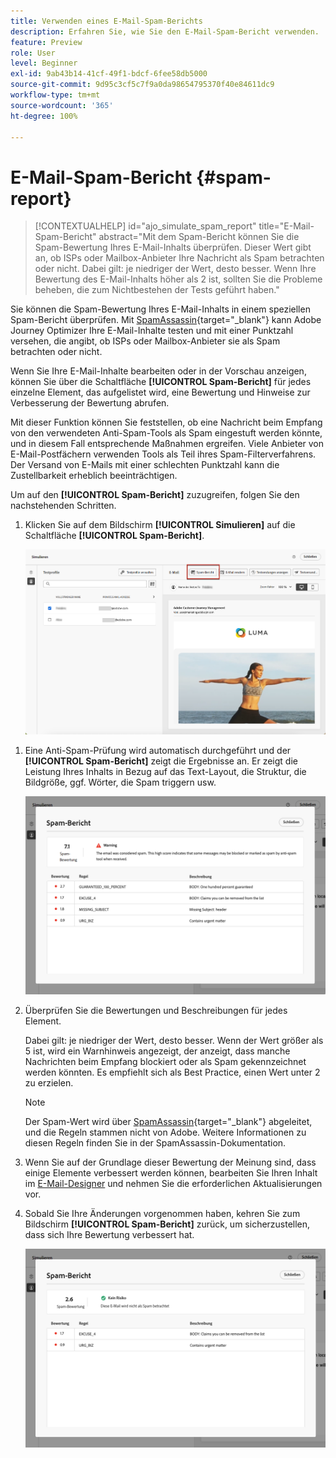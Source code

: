 ```yaml
---
title: Verwenden eines E-Mail-Spam-Berichts
description: Erfahren Sie, wie Sie den E-Mail-Spam-Bericht verwenden.
feature: Preview
role: User
level: Beginner
exl-id: 9ab43b14-41cf-49f1-bdcf-6fee58db5000
source-git-commit: 9d95c3cf5c7f9a0da98654795370f40e84611dc9
workflow-type: tm+mt
source-wordcount: '365'
ht-degree: 100%

---
```


# E-Mail-Spam-Bericht {#spam-report}

>[!CONTEXTUALHELP]
>id="ajo_simulate_spam_report"
>title="E-Mail-Spam-Bericht"
>abstract="Mit dem Spam-Bericht können Sie die Spam-Bewertung Ihres E-Mail-Inhalts überprüfen. Dieser Wert gibt an, ob ISPs oder Mailbox-Anbieter Ihre Nachricht als Spam betrachten oder nicht. Dabei gilt: je niedriger der Wert, desto besser. Wenn Ihre Bewertung des E-Mail-Inhalts höher als 2 ist, sollten Sie die Probleme beheben, die zum Nichtbestehen der Tests geführt haben."

Sie können die Spam-Bewertung Ihres E-Mail-Inhalts in einem speziellen Spam-Bericht überprüfen. Mit [SpamAssassin](https://spamassassin.apache.org/){target="_blank"} kann Adobe Journey Optimizer Ihre E-Mail-Inhalte testen und mit einer Punktzahl versehen, die angibt, ob ISPs oder Mailbox-Anbieter sie als Spam betrachten oder nicht.

Wenn Sie Ihre E-Mail-Inhalte bearbeiten oder in der Vorschau anzeigen, können Sie über die Schaltfläche **[!UICONTROL Spam-Bericht]** für jedes einzelne Element, das aufgelistet wird, eine Bewertung und Hinweise zur Verbesserung der Bewertung abrufen.

Mit dieser Funktion können Sie feststellen, ob eine Nachricht beim Empfang von den verwendeten Anti-Spam-Tools als Spam eingestuft werden könnte, und in diesem Fall entsprechende Maßnahmen ergreifen. Viele Anbieter von E-Mail-Postfächern verwenden Tools als Teil ihres Spam-Filterverfahrens. Der Versand von E-Mails mit einer schlechten Punktzahl kann die Zustellbarkeit erheblich beeinträchtigen.

Um auf den **[!UICONTROL Spam-Bericht]** zuzugreifen, folgen Sie den nachstehenden Schritten.

1. Klicken Sie auf dem Bildschirm **[!UICONTROL Simulieren]** auf die Schaltfläche **[!UICONTROL Spam-Bericht]**.

   ![](assets/spam-report-button.png)

<!--
    You can also open the [Email Designer](../email/content-from-scratch.md), click the **[!UICONTROL More]** button and select **[!UICONTROL Check spam score]** from the menu.

    ![](assets/spam-report-check-score.png)
-->

1. Eine Anti-Spam-Prüfung wird automatisch durchgeführt und der **[!UICONTROL Spam-Bericht]** zeigt die Ergebnisse an. Er zeigt die Leistung Ihres Inhalts in Bezug auf das Text-Layout, die Struktur, die Bildgröße, ggf. Wörter, die Spam triggern usw.

   ![](assets/spam-report-high-score.png)

1. Überprüfen Sie die Bewertungen und Beschreibungen für jedes Element.

   Dabei gilt: je niedriger der Wert, desto besser. Wenn der Wert größer als 5 ist, wird ein Warnhinweis angezeigt, der anzeigt, dass manche Nachrichten beim Empfang blockiert oder als Spam gekennzeichnet werden könnten. Es empfiehlt sich als Best Practice, einen Wert unter 2 zu erzielen.

   >[!NOTE]
   >
   >Der Spam-Wert wird über [SpamAssassin](https://spamassassin.apache.org/){target="_blank"} abgeleitet, und die Regeln stammen nicht von Adobe. Weitere Informationen zu diesen Regeln finden Sie in der SpamAssassin-Dokumentation.
   >

1. Wenn Sie auf der Grundlage dieser Bewertung der Meinung sind, dass einige Elemente verbessert werden können, bearbeiten Sie Ihren Inhalt im [E-Mail-Designer](../email/content-from-scratch.md) und nehmen Sie die erforderlichen Aktualisierungen vor.

1. Sobald Sie Ihre Änderungen vorgenommen haben, kehren Sie zum Bildschirm **[!UICONTROL Spam-Bericht]** zurück, um sicherzustellen, dass sich Ihre Bewertung verbessert hat.

   ![](assets/spam-report-low-score.png)

<!--You can also check the message's alerts for warnings on potential risk of spam detection. Follow the steps below.

1. Click the **[!UICONTROL Alerts]** button on top right of the screen. [Learn more on email alerts](../email/create-email.md#check-email-alerts)

1. If **[!UICONTROL Spam checker alert]** is displayed, you should check your content for a potential risk of spam using the **[!UICONTROL Spam report]** feature as detailed above.

    ![](assets/spam-report-alert.png)
-->

